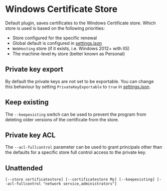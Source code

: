 ---
---
# Windows Certificate Store
Default plugin, saves certificates to the Windows Certificate store. Which store is used is based on the following priorities:

- Store configured for the specific renewal
- Global default is configured in [settings.json](/reference/settings)
- `WebHosting` store (if it exists, i.e. Windows 2012+ with IIS)
- The machine-level `My` store (better known as Personal)

## Private key export
By default the private keys are not set to be exportable. You can change this behaviour 
by setting `PrivateKeyExportable` to `true` in [settings.json](/reference/settings). 

## Keep existing
The `--keepexisting` switch can be used to prevent the program from deleting older 
versions of the certificate from the store.

## Private key ACL
The `--acl-fullcontrol` parameter can be used to grant principals other than the 
defaults for a specific store full control access to the private key. 

## Unattended
`[--store certificatestore] [--certificatestore My] [--keepexisting] [--acl-fullcontrol "network service,administrators"]`